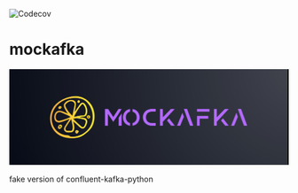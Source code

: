 
![Codecov](https://img.shields.io/codecov/c/github/alm0ra/mockafka-py)

# mockafka 

![Alt text](banner.png)

fake version of confluent-kafka-python 
